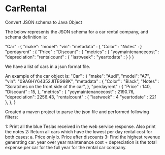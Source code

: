 # CarRental
Convert JSON schema to Java Object

The below represents the JSON schema for a car rental company, and schema definition is:

  "Car" : {
     "make": <String>
	  "model": <String>
     "vin": <String>
     "metadata" : {
         "Color" : <String>
         "Notes" : <String>
         }
     "perdayrent" : {
        "Price" : <Float>
         "Discount" : <Float>
         }
     "metrics" : {
         "yoymaintenancecost" : <Float>
         "depreciation": <Float>
         "rentalcount" : {
             "lastweek" : <Int>
             "yeartodate" : <Int>
             }
         }
    }
    
   We have a list of cars in a json format file.
    
   An example of the car object is:
     "Car" : {
     		"make": "Audi",
	  	"model": "A7",
     		"vin": "09AGHY64352JITEG98K",
     		"metadata" : 	{
         				"Color" : "Black",
         				"Notes" : "Scratches on the front side of the car",
         			},
     		"perdayrent" : 	{
        				"Price" : 140,
         				"Discount" : 15,
         			},
     		"metrics" : 	{
         				"yoymaintenancecost" : 2190.76,
         				"depreciation": 2256.43,
         				"rentalcount" : {
             							"lastweek" : 4
             							"yeartodate" : 221
             						},
         			},
    }

Created a maven project to parse the json file and performed following filters:

 1: Print all the blue Teslas received in the web service response. Also print the notes
 2: Return all cars which have the lowest per day rental cost for both cases:
    				a. Price only
    				b. Price after discounts
 3: Find the highest revenue generating car. year over year maintenance cost + depreciation is the total expense per car for the full year for the rental car company.
    			
